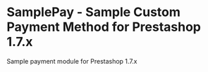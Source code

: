 # SamplePay - Sample Custom Payment Method for Prestashop 1.7.x
Sample payment module for Prestashop 1.7.x
